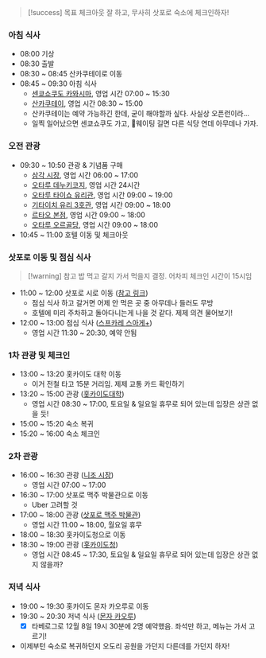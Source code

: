 > [!success] 목표
> 체크아웃 잘 하고, 무사히 삿포로 숙소에 체크인하자!
### 아침 식사
- 08:00 기상
- 08:30 출발
- 08:30 ~ 08:45 산카쿠테이로 이동
- 08:45 ~ 09:30 아침 식사 
	- [센쿄쇼쿠도 카와시마](https://www.google.com/maps/place/%EC%84%BC%EC%BF%84%EC%87%BC%EC%BF%A0%EB%8F%84+%EC%B9%B4%EC%99%80%EC%8B%9C%EB%A7%88/@43.1987866,140.9933179,19.4z/data=!3m1!5s0x5f0ae1ad1d6ca445:0x2685fe9a7ee778bf!4m11!1m3!2m2!1z7Lm07J207IS864-Z!6e5!3m6!1s0x5f0ae1ace0cebf5f:0xb2bce096bef20772!8m2!3d43.1987335!4d140.993758!15sCgzsubTsnbTshLzrj5laDyIN7Lm07J20IOyEvOuPmZIBDnNlYWZvb2RfbWFya2V04AEA!16s%2Fg%2F11f_z8_8_x?entry=ttu&g_ep=EgoyMDI0MTEyNC4xIKXMDSoASAFQAw%3D%3D), 영업 시간 07:00 ~ 15:30
	- [산카쿠테이](https://www.google.com/maps/place/%EC%82%B0%EC%B9%B4%EC%BF%A0%ED%85%8C%EC%9D%B4/@43.1989856,140.9889875,17z/data=!3m1!4b1!4m6!3m5!1s0x5f0ae1acdc5d6be7:0xf52496fc230faec5!8m2!3d43.1989857!4d140.9938584!16s%2Fg%2F11cjk2k9fh?entry=ttu&g_ep=EgoyMDI0MTEyNC4xIKXMDSoASAFQAw%3D%3D), 영업 시간 08:30 ~ 15:00
	- 산카쿠테이는 예약 가능하긴 한데, 굳이 해야할까 싶다. 사실상 오픈런이라...
	- 일찍 일어났으면 센쿄쇼쿠도 가고, 웨이팅 길면 다른 식당 연데 아무데나 가자.
### 오전 관광
- 09:30 ~ 10:50 관광 & 기념품 구매
	- [삼각 시장](https://www.google.com/maps/place/%EC%82%BC%EA%B0%81%EC%8B%9C%EC%9E%A5/@43.1990356,140.9914915,18z/data=!3m2!4b1!5s0x5f0ae1ace0935ed7:0x8bd08148f00eb454!4m6!3m5!1s0x5f0ae1acdc5d6be7:0xfdb67ce7ef454872!8m2!3d43.1990356!4d140.993927!16s%2Fg%2F11cjh_zn4b?entry=ttu&g_ep=EgoyMDI0MTEyNC4xIKXMDSoASAFQAw%3D%3D), 영업 시간 06:00 ~ 17:00
	- [오타루 데누키코지](https://www.google.com/maps/place/%EC%98%A4%ED%83%80%EB%A3%A8+%EB%8D%B0%EB%88%84%ED%82%A4%EC%BD%94%EC%A7%80/@43.1943984,141.0002722,16.07z/data=!3m1!5s0x5f0ae04d921fb22f:0xfb6660f5ec4d6b41!4m15!1m8!3m7!1s0x5f0ae05a8dc1ff03:0x729fd667601966fe!2z66W07YOA7JikIOuzuOygkA!8m2!3d43.191311!4d141.007433!10e2!16s%2Fg%2F11_p_wj_5!3m5!1s0x5f0ae056393feb71:0xec224c9ea67a4656!8m2!3d43.1972951!4d141.0028106!16s%2Fg%2F1hc508kly?entry=ttu&g_ep=EgoyMDI0MTEyNC4xIKXMDSoASAFQAw%3D%3D), 영업 시간 24시간
	- [오타루 타이쇼 유리관](https://www.google.com/maps/place/%EC%98%A4%ED%83%80%EB%A3%A8+%ED%83%80%EC%9D%B4%EC%87%BC+%EC%9C%A0%EB%A6%AC%EA%B4%80/@43.1943984,141.0002722,16.07z/data=!4m15!1m8!3m7!1s0x5f0ae05a8dc1ff03:0x729fd667601966fe!2z66W07YOA7JikIOuzuOygkA!8m2!3d43.191311!4d141.007433!10e2!16s%2Fg%2F11_p_wj_5!3m5!1s0x5f0ae04df430af23:0x5b969e696814e1be!8m2!3d43.1965013!4d141.0025481!16s%2Fg%2F1tf_n2ht?entry=ttu&g_ep=EgoyMDI0MTEyNC4xIKXMDSoASAFQAw%3D%3D), 영업 시간 09:00 ~ 19:00
	- [기타이치 유리 3호관](https://www.google.com/maps/place/%EA%B8%B0%ED%83%80%EC%9D%B4%EC%B9%98+%EC%9C%A0%EB%A6%AC+3%ED%98%B8%EA%B4%80/@43.1919914,141.0041602,16.4z/data=!3m1!5s0x5f0ae05aa03ccb99:0x298555767e9a9098!4m15!1m8!3m7!1s0x5f0ae05a8dc1ff03:0x729fd667601966fe!2z66W07YOA7JikIOuzuOygkA!8m2!3d43.191311!4d141.007433!10e2!16s%2Fg%2F11_p_wj_5!3m5!1s0x5f0ae05a9dc3ffff:0x9fde1cdddbdce4ae!8m2!3d43.1922675!4d141.007334!16s%2Fg%2F11cly76ttb?entry=ttu&g_ep=EgoyMDI0MTEyNC4xIKXMDSoASAFQAw%3D%3D), 영업 시간 09:00 ~ 18:00 
	- [르타오 본점](https://www.google.com/maps/place/%EB%A5%B4%ED%83%80%EC%98%A4+%EB%B3%B8%EC%A0%90/@43.191311,141.0048581,17z/data=!3m1!4b1!4m6!3m5!1s0x5f0ae05a8dc1ff03:0x729fd667601966fe!8m2!3d43.191311!4d141.007433!16s%2Fg%2F11_p_wj_5?entry=ttu&g_ep=EgoyMDI0MTEyNC4xIKXMDSoASAFQAw%3D%3D), 영업 시간 09:00 ~ 18:00
	- [오타루 오르골당](https://www.google.com/maps/place/%EC%98%A4%ED%83%80%EB%A3%A8+%EC%98%A4%EB%A5%B4%EA%B3%A8%EB%8B%B9+%EB%B3%B8%EA%B4%80/@43.191311,141.0048581,17z/data=!3m1!5s0x5f0ae05af9d3c2fd:0x57824b9777bf5afe!4m6!3m5!1s0x5f0ae05a5c0c6207:0xb4994e82f592e5c7!8m2!3d43.1905754!4d141.0078377!16s%2Fg%2F11f40zqqch?entry=ttu&g_ep=EgoyMDI0MTEyNC4xIKXMDSoASAFQAw%3D%3D), 영업 시간 09:00 ~ 18:00
- 10:45 ~ 11:00 호텔 이동 및 체크아웃
### 삿포로 이동 및 점심 식사
> [!warning] 참고
> 밥 먹고 갈지 가서 먹을지 결정. 어차피 체크인 시간이 15시임
- 11:00 ~ 12:00 삿포로 시로 이동 ([참고 링크](https://maps.app.goo.gl/n8eoZ2x8JpbCMzHQ9))
	- 점심 식사 하고 갈거면 어제 안 먹은 곳 중 아무데나 들러도 무방
	- 호텔에 미리 주차하고 돌아다니는게 나을 것 같다. 제제 의견 물어보기!
- 12:00 ~ 13:00 점심 식사 ([스프카레 스아게+](https://www.google.com/maps/place/%EC%88%98%ED%94%84%EC%B9%B4%EB%A0%88+%EC%8A%A4%EC%95%84%EA%B2%8C%2B/@43.0557368,141.346399,17z/data=!3m2!4b1!5s0x5f0b2985aacefdef:0x68c0e186f6a15b9c!4m6!3m5!1s0x5f0b298454c641bf:0x91c019c2cebc6973!8m2!3d43.0557369!4d141.3512699!16s%2Fg%2F1wn_5xkl?entry=ttu&g_ep=EgoyMDI0MTEyNC4xIKXMDSoASAFQAw%3D%3D))
	- 영업 시간 11:30 ~ 20:30, 예약 안됨
### 1차 관광 및 체크인
- 13:00 ~ 13:20 홋카이도 대학 이동
	- 이거 전철 타고 15분 거리임. 제제 교통 카드 확인하기
- 13:20 ~ 15:00 관광 ([홋카이도대학](https://www.google.com/maps/place/%ED%99%8B%EC%B9%B4%EC%9D%B4%EB%8F%84%EB%8C%80%ED%95%99/@43.0779575,141.3374381,17z/data=!3m1!4b1!4m6!3m5!1s0x5f0b290bc5dc9a43:0x425f98023e0b86d5!8m2!3d43.0779575!4d141.340013!16zL20vMDFfMmc5?entry=ttu&g_ep=EgoyMDI0MTEyNC4xIKXMDSoASAFQAw%3D%3D))
	- 영업 시간 08:30 ~ 17:00, 토요일 & 일요일 휴무로 되어 있는데 입장은 상관 없을 듯!
- 15:00 ~ 15:20 숙소 복귀
- 15:20 ~ 16:00 숙소 체크인
### 2차 관광
- 16:00 ~ 16:30 관광 ([니조 시장](https://www.google.com/maps/place/%EB%8B%88%EC%A1%B0%EC%8B%9C%EC%9E%A5+%EC%82%BF%ED%8F%AC%EB%A1%9C/@43.0581418,141.3560537,17.8z/data=!4m14!1m7!3m6!1s0x5f0b29825baabd09:0x92686bd1182c71f7!2z64uI7KGw7Iuc7J6lIOyCv-2PrOuhnA!8m2!3d43.058299!4d141.358446!16s%2Fg%2F120wx6zf!3m5!1s0x5f0b29825baabd09:0x92686bd1182c71f7!8m2!3d43.058299!4d141.358446!16s%2Fg%2F120wx6zf?entry=ttu&g_ep=EgoyMDI0MTEyNC4xIKXMDSoASAFQAw%3D%3D))
	- 영업 시간 07:00 ~ 17:00
- 16:30 ~ 17:00 삿포로 맥주 박물관으로 이동
	- Uber 고려할 것
- 17:00 ~ 18:00 관광 ([삿포로 맥주 박물관](https://www.google.com/maps/place/%EC%82%BF%ED%8F%AC%EB%A1%9C+%EB%A7%A5%EC%A3%BC+%EB%B0%95%EB%AC%BC%EA%B4%80/@43.0714671,141.3689124,17z/data=!3m2!4b1!5s0x5f0b296c08d414ed:0x8f20a65a9249bdcd!4m6!3m5!1s0x5f0b29842f2cf6d1:0x1360c6faefc5e7cb!8m2!3d43.0714671!4d141.3689124!16s%2Fm%2F03cd7tk?entry=ttu&g_ep=EgoyMDI0MTEyNC4xIKXMDSoASAFQAw%3D%3D))
	- 영업 시간 11:00 ~ 18:00, 월요일 휴무
- 18:00 ~ 18:30 홋카이도청으로 이동
- 18:30 ~ 19:00 관광 ([홋카이도청](https://www.google.com/maps/place/%ED%99%8B%EC%B9%B4%EC%9D%B4%EB%8F%84%EC%B2%AD/@43.0430632,141.3390104,14.6z/data=!3m1!5s0x5f0b299efedc6365:0x957994fdbbfc8681!4m6!3m5!1s0x5f0b299f007507ad:0xbb215d6e0de69db7!8m2!3d43.0643091!4d141.3468324!16zL20vMGgxbnNt?entry=ttu&g_ep=EgoyMDI0MTEyNC4xIKXMDSoASAFQAw%3D%3D))
	- 영업 시간 08:45 ~ 17:30, 토요일 & 일요일 휴무로 되어 있는데 입장은 상관 없지 않을까?
### 저녁 식사
- 19:00 ~ 19:30 홋카이도 몬자 카오루로 이동
- 19:30 ~ 20:30 저녁 식사 ([몬자 카오루](https://www.google.com/maps/place/%E5%8C%97%E6%B5%B7%E9%81%93%E3%82%82%E3%82%93%E3%81%98%E3%82%83+%E8%96%AB/@43.0543088,141.3490955,17z/data=!3m2!4b1!5s0x5f0b2985c26ee009:0x6cd8dc6a8a81a546!4m6!3m5!1s0x5f0b2904e2f2f509:0xfb8d29c36ed9678c!8m2!3d43.0543088!4d141.3516704!16s%2Fg%2F11k9lf2l09?entry=ttu&g_ep=EgoyMDI0MTEyNC4xIKXMDSoASAFQAw%3D%3D))
	- [x] 타베로그로 12월 8일 19시 30분에 2명 예약했음. 좌석만 하고, 메뉴는 가서 고르기!
- 이제부턴 숙소로 복귀하던지 오도리 공원을 가던지 다른데를 가던지 하자!